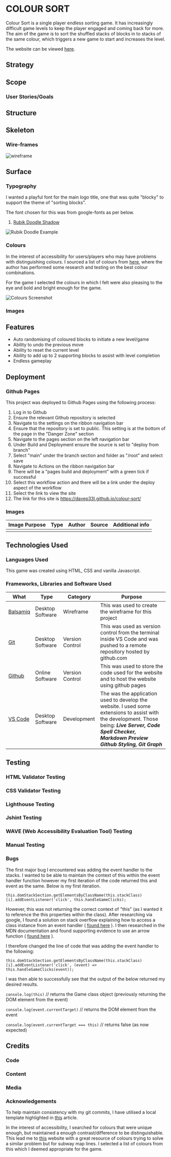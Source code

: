 # COLOUR SORT

Colour Sort is a single player endless sorting game. It has increasingly difficult game levels to keep the player engaged and coming back for more. The aim of the game is to sort the shuffled stacks of blocks in to stacks of the same colour, which triggers a new game to start and increases the level.

The website can be viewed [here](https://davep33l.github.io/colour-sort/).

## Strategy

## Scope

### User Stories/Goals

## Structure

## Skeleton

### Wire-frames

![wireframe](readme/wireframes/block-sort-wireframe.png)

## Surface

### Typography

I wanted a playful font for the main logo title, one that was quite "blocky" to support the theme of "sorting blocks".

The font chosen for this was from google-fonts as per below.

1. [Rubik Doodle Shadow](https://fonts.google.com/specimen/Rubik+Doodle+Shadow)

![Rubik Doodle Example](readme/images/font-rubik-doodle-shadow.png)

### Colours

In the interest of accessibility for users/players who may have problems with distinguishing colours. I sourced a list of colours from [here](https://sashamaps.net/docs/resources/20-colors/), where the author has performed some research and testing on the best colour combinations.

For the game I selected the colours in which I felt were also pleasing to the eye and bold and bright enough for the game.

![Colours Screenshot](readme/images/colours.png)

### Images

## Features

- Auto randomising of coloured blocks to initiate a new level/game
- Ability to undo the previous move
- Ability to reset the current level
- Ability to add up to 2 supporting blocks to assist with level completion
- Endless gameplay

## Deployment

### Github Pages

This project was deployed to Github Pages using the following process:

1. Log in to Github
2. Ensure the relevant Github repository is selected
3. Navigate to the settings on the ribbon navigation bar
4. Ensure that the repository is set to public. This setting is at the bottom of the page in the "Danger Zone" section
5. Navigate to the pages section on the left navigation bar
6. Under Build and Deployment ensure the source is set to "deploy from branch"
7. Select "main" under the branch section and folder as "/root" and select save
8. Navigate to Actions on the ribbon navigation bar
9. There will be a "pages build and deployment" with a green tick if successful
10. Select this workflow action and there will be a link under the deploy aspect of the workflow
11. Select the link to view the site
12. The link for this site is https://davep33l.github.io/colour-sort/

### Images

| Image Purpose | Type | Author | Source | Additional info |
| ------------- | ---- | ------ | ------ | --------------- |
|               |      |        |        |                 |

## Technologies Used

### Languages Used

This game was created using HTML, CSS and vanilla Javascript.

### Frameworks, Libraries and Software Used

| What                                                 | Type             | Category        | Purpose                                                                                                                                                                                                    |
| ---------------------------------------------------- | ---------------- | --------------- | ---------------------------------------------------------------------------------------------------------------------------------------------------------------------------------------------------------- |
| [Balsamiq](https://balsamiq.com/wireframes/desktop/) | Desktop Software | Wireframe       | This was used to create the wireframe for this project                                                                                                                                                     |
| [Git](https://git-scm.com/)                          | Desktop Software | Version Control | This was used as version control from the terminal inside VS Code and was pushed to a remote repository hosted by github.com                                                                               |
| [Github](https://github.com/)                        | Online Software  | Version Control | This was used to store the code used for the website and to host the website using github pages                                                                                                            |
| [VS Code](https://code.visualstudio.com/)            | Desktop Software | Development     | The was the application used to develop the website. I used some extensions to assist with the development. Those being: **_Live Server, Code Spell Checker, Markdown Preview Github Styling, Git Graph_** |

## Testing

### HTML Validator Testing

### CSS Validator Testing

### Lighthouse Testing

### Jshint Testing

### WAVE (Web Accessibility Evaluation Tool) Testing

### Manual Testing

### Bugs

The first major bug I encountered was adding the event handler to the stacks. I wanted to be able to maintain the context of this within the event handler function however my first iteration of the code returned this and event as the same. Below is my first iteration.

`this.domStackSection.getElementsByClassName(this.stackClass)[i].addEventListener('click', this.handleGameClicks);`

However, this was not returning the correct context of "this" (as I wanted it to reference the this properties within the class). After researching via google, I found a solution on stack overflow explaining how to access a class instance from an event handler ( [found here](https://stackoverflow.com/questions/44606399/typescript-how-to-access-the-class-instance-from-event-handler-method) ). I then researched in the MDN documentation and found supporting evidence to use an arrow function ( [found here](https://developer.mozilla.org/en-US/docs/Web/API/EventTarget/addEventListener#the_value_of_this_within_the_handler) ).

I therefore changed the line of code that was adding the event handler to the following:

`this.domStackSection.getElementsByClassName(this.stackClass)[i].addEventListener('click', (event) => this.handleGameClicks(event));`

I was then able to successfully see that the output of the below returned my desired results.

`console.log(this)` // returns the Game class object (previously returning the DOM element from the event)

`console.log(event.currentTarget)` // returns the DOM element from the event

`console.log(event.currentTarget === this)` // returns false (as now expected)

## Credits

### Code

### Content

### Media

### Acknowledgements

To help maintain consistency with my git commits, I have utilised a local template highlighted in [this](https://blog.ossph.org/how-to-write-a-good-git-commit-message/#setting-up-a-commit-message-template) article.

In the interest of accessibility, I searched for colours that were unique enough, but maintained a enough contrast/difference to be distinguishable. This lead me to [this](https://sashamaps.net/docs/resources/20-colors/) website with a great resource of colours trying to solve a similar problem but for subway map lines. I selected a list of colours from this which I deemed appropriate for the game.
